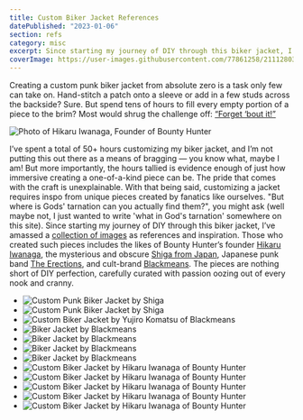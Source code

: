 ```yaml
---
title: Custom Biker Jacket References
datePublished: "2023-01-06"
section: refs
category: misc
excerpt: Since starting my journey of DIY through this biker jacket, I’ve amassed a collection of images as references and inspiration.
coverImage: https://user-images.githubusercontent.com/77861258/211128031-dd249a04-9093-4736-850a-e915f08cc6dd.png
---
```


Creating a custom punk biker jacket from absolute zero is a task only few can take on. Hand-stitch a patch onto a sleeve or add in a few studs across the backside? Sure. But spend tens of hours to fill every empty portion of a piece to the brim? Most would shrug the challenge off: [“Forget ‘bout it!”](https://youtu.be/pS6zJ7IsJkM)

<Image 
  src="https://user-images.githubusercontent.com/77861258/211128085-b0be9fbf-579f-4aaf-b6af-ec172ee10a79.jpg" 
  alt="Photo of Hikaru Iwanaga, Founder of Bounty Hunter"
  aspectRatio="3:4"
/>

I’ve spent a total of 50+ hours customizing my biker jacket, and I’m not putting this out there as a means of bragging — you know what, maybe I am! But more importantly, the hours tallied is evidence enough of just how immersive creating a one-of-a-kind piece can be. The pride that comes with the craft is unexplainable. With that being said, customizing a jacket requires inspo from unique pieces created by fanatics like ourselves. "But where is Gods' tarnation can you actually find them?", you might ask (well maybe not, I just wanted to write 'what in God's tarnation' somewhere on this site).
Since starting my journey of DIY through this biker jacket, I’ve amassed a [collection of images](https://www.are.na/riviere-fougy/biker-jacket-8yzhrsdicgc) as references and inspiration. Those who created such pieces includes the likes of Bounty Hunter’s founder [Hikaru Iwanaga](https://youtu.be/cSgs-5bXCMg), the mysterious and obscure [Shiga from Japan](http://whev.com/actafp/), Japanese punk band [The Erections](https://www.infringe.com/the-erections/), and cult-brand [Blackmeans](https://www.archivepdf.net/post/brand-breakdown-yujiro-komatsu-and-blackmeans). The pieces are nothing short of DIY perfection, carefully curated with passion oozing out of every nook and cranny.

- <Image 
    src="https://user-images.githubusercontent.com/77861258/211128148-14252895-4240-4e54-b588-cd77807857f8.png" 
    alt="Custom Punk Biker Jacket by Shiga" 
    aspectRatio="16:9"
  />
- <Image 
    src="https://user-images.githubusercontent.com/77861258/211128228-4b5a77c2-d338-4fef-bd9d-4cd929d84b6e.png" 
    alt="Custom Punk Biker Jacket by Shiga" 
    aspectRatio="16:9"
  />
- <Image 
    src="https://user-images.githubusercontent.com/77861258/211128251-13b5bd80-138d-4afe-aca4-29ac778113ea.png" 
    alt="Custom Biker Jacket by Yujiro Komatsu of Blackmeans"
    aspectRatio="4:3"
  />
- <Image 
    src="https://user-images.githubusercontent.com/77861258/211128294-196cd1b5-2a7e-4faf-aecb-7fdac6373e8b.png" 
    alt="Biker Jacket by Blackmeans"
    aspectRatio="16:9"
  />
- <Image 
    src="https://user-images.githubusercontent.com/77861258/211128335-7ca0a25d-7865-494e-b546-c4d470db0e04.png" 
    alt="Biker Jacket by Blackmeans"
    aspectRatio="16:9"
  />
- <Image 
    src="https://user-images.githubusercontent.com/77861258/211128357-94bd94e4-b306-435a-923a-a974b9bcd31d.png" 
    alt="Biker Jacket by Blackmeans"
    aspectRatio="16:9"
  />
- <Image 
    src="https://user-images.githubusercontent.com/77861258/211128371-d18f1016-55fc-4280-98d2-76dafb6acfa9.png" 
    alt="Biker Jacket by Blackmeans"
    aspectRatio="16:9"
  />
 - <Image 
   src="https://user-images.githubusercontent.com/77861258/211128399-d64bf7f1-43e4-4250-ac2f-a85dd9237226.png" 
   alt="Custom Biker Jacket by Hikaru Iwanaga of Bounty Hunter"
   aspectRatio="16:9"
 />
 - <Image 
   src="https://user-images.githubusercontent.com/77861258/211128424-8b65dd87-52bd-4915-b243-34dfed0a0035.png" 
   alt="Custom Biker Jacket by Hikaru Iwanaga of Bounty Hunter"
   aspectRatio="16:9"
 />
 - <Image 
   src="https://user-images.githubusercontent.com/77861258/211128434-ee5db6be-d104-4bf2-b0c0-f121fcb78cd9.png" 
   alt="Custom Biker Jacket by Hikaru Iwanaga of Bounty Hunter"
   aspectRatio="16:9"
 />
 - <Image
   src="https://user-images.githubusercontent.com/77861258/211128455-a9b932d2-6d83-4f12-aa23-5a4a9cf59e57.png" 
   alt="Custom Biker Jacket by Hikaru Iwanaga of Bounty Hunter"
   aspectRatio="16:9"
 />
 - <Image 
   src="https://user-images.githubusercontent.com/77861258/211128463-fcc35f8e-85ab-4f34-845f-ee85102725e6.png" 
   alt="Custom Biker Jacket by Hikaru Iwanaga of Bounty Hunter"
   aspectRatio="16:9"
 />
